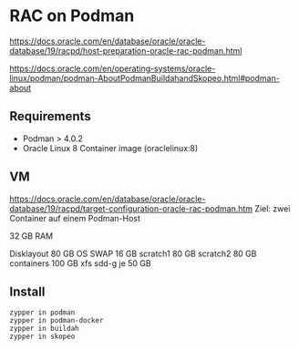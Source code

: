 # RAC on Podman

https://docs.oracle.com/en/database/oracle/oracle-database/19/racpd/host-preparation-oracle-rac-podman.html

https://docs.oracle.com/en/operating-systems/oracle-linux/podman/podman-AboutPodmanBuildahandSkopeo.html#podman-about

## Requirements

* Podman > 4.0.2
* Oracle Linux 8 Container image (oraclelinux:8)

## VM
https://docs.oracle.com/en/database/oracle/oracle-database/19/racpd/target-configuration-oracle-rac-podman.htm
Ziel: zwei Container auf einem Podman-Host

32 GB RAM

Disklayout
80 GB OS
SWAP 16 GB
scratch1 80 GB
scratch2 80 GB
containers 100 GB xfs
sdd-g je 50 GB



## Install

```
zypper in podman
zypper in podman-docker
zypper in buildah
zypper in skopeo
```

